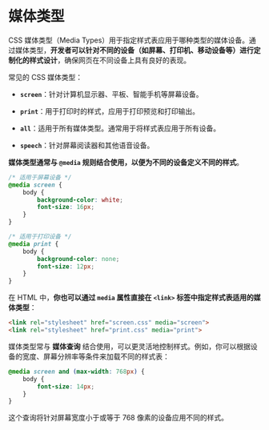 # 媒体类型

CSS 媒体类型（Media Types）用于指定样式表应用于哪种类型的媒体设备。通过媒体类型，**开发者可以针对不同的设备（如屏幕、打印机、移动设备等）进行定制化的样式设计**，确保网页在不同设备上具有良好的表现。

常见的 CSS 媒体类型：

- **`screen`**：针对计算机显示器、平板、智能手机等屏幕设备。

- **`print`**：用于打印时的样式，应用于打印预览和打印输出。

- **`all`**：适用于所有媒体类型。通常用于将样式表应用于所有设备。

- **`speech`**：针对屏幕阅读器和其他语音设备。



**媒体类型通常与 `@media` 规则结合使用，以便为不同的设备定义不同的样式**。

```css
/* 适用于屏幕设备 */
@media screen {
    body {
        background-color: white;
        font-size: 16px;
    }
}

/* 适用于打印设备 */
@media print {
    body {
        background-color: none;
        font-size: 12px;
    }
}
```

在 HTML 中，**你也可以通过 `media` 属性直接在 `<link>` 标签中指定样式表适用的媒体类型**：

```html
<link rel="stylesheet" href="screen.css" media="screen">
<link rel="stylesheet" href="print.css" media="print">
```



媒体类型常与 **媒体查询** 结合使用，可以更灵活地控制样式。例如，你可以根据设备的宽度、屏幕分辨率等条件来加载不同的样式表：

```css
@media screen and (max-width: 768px) {
    body {
        font-size: 14px;
    }
}
```

这个查询将针对屏幕宽度小于或等于 768 像素的设备应用不同的样式。